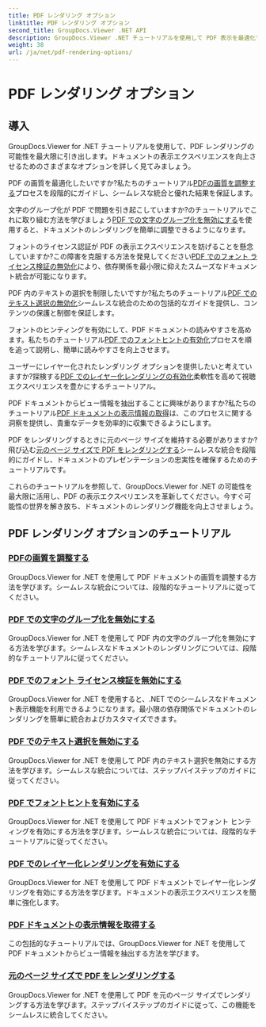 ```yaml
---
title: PDF レンダリング オプション
linktitle: PDF レンダリング オプション
second_title: GroupDocs.Viewer .NET API
description: GroupDocs.Viewer .NET チュートリアルを使用して PDF 表示を最適化する方法を学びます。画質の調整やテキスト選択の無効化など、PDF レンダリング オプションを調べます。
weight: 38
url: /ja/net/pdf-rendering-options/
---
```


# PDF レンダリング オプション


## 導入

GroupDocs.Viewer for .NET チュートリアルを使用して、PDF レンダリングの可能性を最大限に引き出します。ドキュメントの表示エクスペリエンスを向上させるためのさまざまなオプションを詳しく見てみましょう。

 PDF の画質を最適化したいですか?私たちのチュートリアル[PDFの画質を調整する](./adjust-image-quality-pdf/)プロセスを段階的にガイドし、シームレスな統合と優れた結果を保証します。

文字のグループ化が PDF で問題を引き起こしていますか?のチュートリアルでこれに取り組む方法を学びましょう[PDF での文字のグループ化を無効にする](./disable-characters-grouping-pdf/)を使用すると、ドキュメントのレンダリングを簡単に調整できるようになります。

フォントのライセンス認証が PDF の表示エクスペリエンスを妨げることを懸念していますか?この障害を克服する方法を発見してください[PDF でのフォント ライセンス検証の無効化](./disable-font-license-verifications-pdf/)により、依存関係を最小限に抑えたスムーズなドキュメント統合が可能になります。

PDF 内のテキストの選択を制限したいですか?私たちのチュートリアル[PDF でのテキスト選択の無効化](./disable-text-selection-pdf/)シームレスな統合のための包括的なガイドを提供し、コンテンツの保護と制御を保証します。

フォントのヒンティングを有効にして、PDF ドキュメントの読みやすさを高めます。私たちのチュートリアル[PDF でのフォントヒントの有効化](./enable-font-hinting-pdf/)プロセスを順を追って説明し、簡単に読みやすさを向上させます。

ユーザーにレイヤー化されたレンダリング オプションを提供したいと考えていますか?探検する[PDF でのレイヤー化レンダリングの有効化](./enable-layered-rendering-pdf/)柔軟性を高めて視聴エクスペリエンスを豊かにするチュートリアル。

 PDF ドキュメントからビュー情報を抽出することに興味がありますか?私たちのチュートリアル[PDF ドキュメントの表示情報の取得](./get-view-info-pdf-document/)は、このプロセスに関する洞察を提供し、貴重なデータを効率的に収集できるようにします。

 PDF をレンダリングするときに元のページ サイズを維持する必要がありますか?飛び込む[元のページ サイズで PDF をレンダリングする](./render-pdf-original-page-size/)シームレスな統合を段階的にガイドし、ドキュメントのプレゼンテーションの忠実性を確保するためのチュートリアルです。

これらのチュートリアルを参照して、GroupDocs.Viewer for .NET の可能性を最大限に活用し、PDF の表示エクスペリエンスを革新してください。今すぐ可能性の世界を解き放ち、ドキュメントのレンダリング機能を向上させましょう。
## PDF レンダリング オプションのチュートリアル
### [PDFの画質を調整する](./adjust-image-quality-pdf/)
GroupDocs.Viewer for .NET を使用して PDF ドキュメントの画質を調整する方法を学びます。シームレスな統合については、段階的なチュートリアルに従ってください。
### [PDF での文字のグループ化を無効にする](./disable-characters-grouping-pdf/)
GroupDocs.Viewer for .NET を使用して PDF 内の文字のグループ化を無効にする方法を学びます。シームレスなドキュメントのレンダリングについては、段階的なチュートリアルに従ってください。
### [PDF でのフォント ライセンス検証を無効にする](./disable-font-license-verifications-pdf/)
GroupDocs.Viewer for .NET を使用すると、.NET でのシームレスなドキュメント表示機能を利用できるようになります。最小限の依存関係でドキュメントのレンダリングを簡単に統合およびカスタマイズできます。
### [PDF でのテキスト選択を無効にする](./disable-text-selection-pdf/)
GroupDocs.Viewer for .NET を使用して PDF 内のテキスト選択を無効にする方法を学びます。シームレスな統合については、ステップバイステップのガイドに従ってください。
### [PDF でフォントヒントを有効にする](./enable-font-hinting-pdf/)
GroupDocs.Viewer for .NET を使用して PDF ドキュメントでフォント ヒンティングを有効にする方法を学びます。シームレスな統合については、段階的なチュートリアルに従ってください。
### [PDF でのレイヤー化レンダリングを有効にする](./enable-layered-rendering-pdf/)
GroupDocs.Viewer for .NET を使用して PDF ドキュメントでレイヤー化レンダリングを有効にする方法を学びます。ドキュメントの表示エクスペリエンスを簡単に強化します。
### [PDF ドキュメントの表示情報を取得する](./get-view-info-pdf-document/)
この包括的なチュートリアルでは、GroupDocs.Viewer for .NET を使用して PDF ドキュメントからビュー情報を抽出する方法を学びます。
### [元のページ サイズで PDF をレンダリングする](./render-pdf-original-page-size/)
GroupDocs.Viewer for .NET を使用して PDF を元のページ サイズでレンダリングする方法を学びます。ステップバイステップのガイドに従って、この機能をシームレスに統合してください。